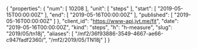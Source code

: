 {
  "properties": {
    "num": [
      10208
    ],
    "unit": [
      "steps"
    ],
    "start": [
      "2019-05-15T00:00:00Z"
    ],
    "end": [
      "2019-05-16T00:00:00Z"
    ],
    "published": [
      "2019-05-16T00:00:00Z"
    ]
  },
  "client_id": "https://www-api.jvt.me/fit",
  "date": "2019-05-16T00:00:00Z",
  "kind": "steps",
  "h": "h-measure",
  "slug": "2019/05/tn18j",
  "aliases": [
    "/mf2/36f93886-3549-4667-ae66-c947fadf2360/",
    "/mf2/2019/05/TN18j"
  ]
}

